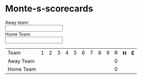  # Monte-s-scorecards
<!doctype html>  
<html lang="en">
<form>
    Away team:<br/>
    <input type="text">
    <br/>
    Home Team:<br/>
    <input type="text">
</form>   
 <table>
  <tr>
   <td>Team</td>
   <td class="text">1</td>
   <td>2</td>
   <td>3</td>
   <td>4</td>
   <td>5</td>
   <td>6</td>
   <td>7</td>
   <td>8</td>
   <td>9</td>
   <td>R</td>
   <th colspan="3">H</th>
   <th colspan="3">E</th>
  </tr>
   <tr>
   <td>Away Team</td>
   <td></td>
   <td></td>
   <td></td>
   <td></td>
   <td></td>
   <td></td>
   <td></td>
   <td></td>
   <td></td>
   <td>0</td>
   <td colspan="3"></td>
   <td colspan="3"></td>
   </tr>
     <tr>
   <td>Home Team</td>
   <td></td>
   <td></td>
   <td></td>
   <td></td>
   <td></td>
   <td></td>
   <td></td>
   <td></td>
   <td></td>
   <td>0</td>
   <td colspan="3"></td>
   <td colspan="3"></td>
   </tr>
 </table>
</html>

